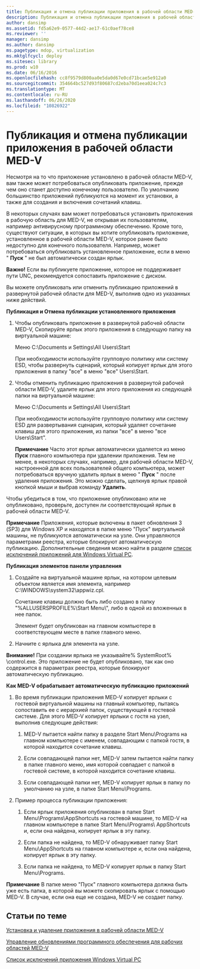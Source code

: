 ```yaml
---
title: Публикация и отмена публикации приложения в рабочей области MED-V
description: Публикация и отмена публикации приложения в рабочей области MED-V
author: dansimp
ms.assetid: fd5a62e9-0577-44d2-ae17-61c0aef78ce8
ms.reviewer: ''
manager: dansimp
ms.author: dansimp
ms.pagetype: mdop, virtualization
ms.mktglfcycl: deploy
ms.sitesec: library
ms.prod: w10
ms.date: 06/16/2016
ms.openlocfilehash: cc8f9579d800aa0e5da0d67e0cd71bcae5e912a0
ms.sourcegitcommit: 354664bc527d93f80687cd2eba70d1eea024c7c3
ms.translationtype: MT
ms.contentlocale: ru-RU
ms.lasthandoff: 06/26/2020
ms.locfileid: "10826922"
---
```

# Публикация и отмена публикации приложения в рабочей области MED-V


Несмотря на то что приложение установлено в рабочей области MED-V, вам также может потребоваться опубликовать приложение, прежде чем оно станет доступно конечному пользователю. По умолчанию большинство приложений публикуются на момент их установки, а также для создания и включения сочетаний клавиш.

В некоторых случаях вам может потребоваться установить приложения в рабочую область для MED-V, не открывая их пользователям, например антивирусному программному обеспечению. Кроме того, существуют ситуации, в которых вы хотите опубликовать приложение, установленное в рабочей области MED-V, которое ранее было недоступно для конечного пользователя. Например, может потребоваться опубликовать установленное приложение, если в меню " **Пуск** " не был автоматически создан ярлык.

**Важно!**  Если вы публикуете приложение, которое не поддерживает пути UNC, рекомендуется сопоставить приложение с диском.

 

Вы можете опубликовать или отменить публикацию приложений в развернутой рабочей области для MED-V, выполнив одно из указанных ниже действий.

**Публикация и Отмена публикации установленного приложения**

1.  Чтобы опубликовать приложение в развернутой рабочей области MED-V, Скопируйте ярлык этого приложения в следующую папку на виртуальной машине:

    Меню C:\\Documents и Settings\\All Users\\Start

    При необходимости используйте групповую политику или систему ESD, чтобы развернуть сценарий, который копирует ярлык для этого приложения в папку "все" в меню "все" Users\\Start.

2.  Чтобы отменить публикацию приложения в развернутой рабочей области MED-V, удалите ярлык для этого приложения из следующей папки на виртуальной машине:

    Меню C:\\Documents и Settings\\All Users\\Start

    При необходимости используйте групповую политику или систему ESD для развертывания сценария, который удаляет сочетание клавиш для этого приложения, из папки "все" в меню "все Users\\Start".

    **Примечание**  Часто этот ярлык автоматически удаляется из меню **Пуск** главного компьютера при удалении приложения. Тем не менее, в некоторых случаях, например, для рабочей области MED-V, настроенной для всех пользователей общего компьютера, может потребоваться вручную удалить ярлык в меню " **Пуск** " после удаления приложения. Это можно сделать, щелкнув ярлык правой кнопкой мыши и выбрав команду **Удалить**.

     

Чтобы убедиться в том, что приложение опубликовано или не опубликовано, проверьте, доступен ли соответствующий ярлык в рабочей области MED-V.

**Примечание**  Приложения, которые включены в пакет обновления 3 (SP3) для Windows XP и находятся в папке меню "Пуск" виртуальной машины, не публикуются автоматически на узле. Они управляются параметрами реестра, которые блокируют автоматическую публикацию. Дополнительные сведения можно найти в разделе [список исключений приложений для Windows Virtual PC](windows-virtual-pc-application-exclude-list.md).

 

**Публикация элементов панели управления**

1.  Создайте на виртуальной машине ярлык, на котором целевым объектом является имя элемента, например C:\\WINDOWS\\system32\\appwiz.cpl.

    Сочетание клавиш должно быть либо создано в папку "%ALLUSERSPROFILE%\\Start Menu\\", либо в одной из вложенных в нее папок.

    Элемент будет опубликован на главном компьютере в соответствующем месте в папке главного меню.

2.  Начните с ярлыка для элемента на узле.

**Внимание!**  При создании ярлыка не указывайте% SystemRoot% \\control.exe. Это приложение не будет опубликовано, так как оно содержится в параметрах реестра, которые блокируют автоматическую публикацию.

 

**Как MED-V обрабатывает автоматическую публикацию приложений**

1.  Во время публикации приложения MED-V копирует ярлыки с гостевой виртуальной машины на главный компьютер, пытаясь сопоставить ее с иерархией папок, существующей в гостевой системе. Для этого MED-V копирует ярлыки с гостя на узел, выполнив следующие действия:

    1.  MED-V пытается найти папку в разделе Start Menu\\Programs на главном компьютере с именем, совпадающим с папкой гостя, в которой находится сочетание клавиш.

    2.  Если совпадающей папки нет, MED-V затем пытается найти папку в папке главного меню, имя которой совпадает с папкой в гостевой системе, в которой находится сочетание клавиш.

    3.  Если совпадающей папки нет, MED-V копирует ярлык в папку по умолчанию на узле, в папке Start Menu\\Programs.

2.  Пример процесса публикации приложения:

    1.  Если ярлык приложения опубликован в папке Start Menu\\Programs\\AppShortcuts на гостевой машине, то MED-V на главном компьютере в папке Start Menu\\Programs\\ AppShortcuts и, если она найдена, копирует ярлык в эту папку.

    2.  Если папка не найдена, то MED-V обнаруживает папку Start Menu\\AppShortcuts на главном компьютере и, если она найдена, копирует ярлык в эту папку.

    3.  Если папка не найдена, то MED-V копирует ярлык в папку Start Menu\\Programs.

**Примечание**  В папке меню "Пуск" главного компьютера должна быть уже есть папка, в которой вы можете скопировать ярлык с помощью MED-V. В случае, если она еще не создана, MED-V не создает папку.

 

## Статьи по теме


[Установка и удаление приложения в рабочей области MED-V](installing-and-removing-an-application-on-the-med-v-workspace.md)

[Управление обновлениями программного обеспечения для рабочих областей MED-V](managing-software-updates-for-med-v-workspaces.md)

[Список исключений приложения Windows Virtual PC](windows-virtual-pc-application-exclude-list.md)

 

 





